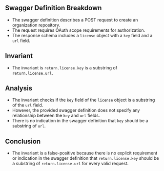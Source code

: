 ## Swagger Definition Breakdown
- The swagger definition describes a POST request to create an organization repository.
- The request requires OAuth scope requirements for authorization.
- The response schema includes a `license` object with a `key` field and a `url` field.

## Invariant
- The invariant is `return.license.key` is a substring of `return.license.url`.

## Analysis
- The invariant checks if the `key` field of the `license` object is a substring of the `url` field.
- However, the provided swagger definition does not specify any relationship between the `key` and `url` fields.
- There is no indication in the swagger definition that `key` should be a substring of `url`.

## Conclusion
- The invariant is a false-positive because there is no explicit requirement or indication in the swagger definition that `return.license.key` should be a substring of `return.license.url` for every valid request.

